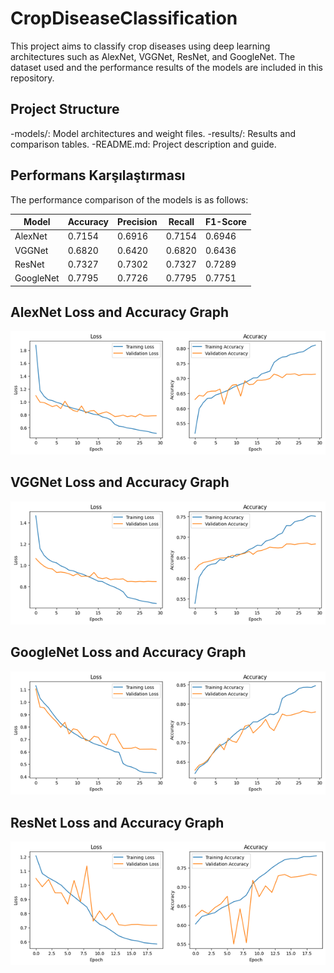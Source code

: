 # CropDiseaseClassification

This project aims to classify crop diseases using deep learning architectures such as AlexNet, VGGNet, ResNet, and GoogleNet. The dataset used and the performance results of the models are included in this repository.


## Project Structure

-models/: Model architectures and weight files.
-results/: Results and comparison tables.
-README.md: Project description and guide.

## Performans Karşılaştırması

The performance comparison of the models is as follows:

| Model     | Accuracy | Precision | Recall | F1-Score |
|-----------|----------|-----------|--------|----------|
| AlexNet   | 0.7154   | 0.6916    | 0.7154 | 0.6946   |
| VGGNet    | 0.6820   | 0.6420    | 0.6820 | 0.6436   |
| ResNet    | 0.7327   | 0.7302    | 0.7327 | 0.7289   |
| GoogleNet | 0.7795   | 0.7726    | 0.7795 | 0.7751   |


## AlexNet Loss and Accuracy Graph

![Model Performansı](pictures/alexnet.png)


## VGGNet Loss and Accuracy Graph

![Model Performansı](pictures/vggnet.png)


## GoogleNet Loss and Accuracy Graph

![Model Performansı](pictures/googlenet.png)


## ResNet Loss and Accuracy Graph

![Model Performansı](pictures/resnet.png)






